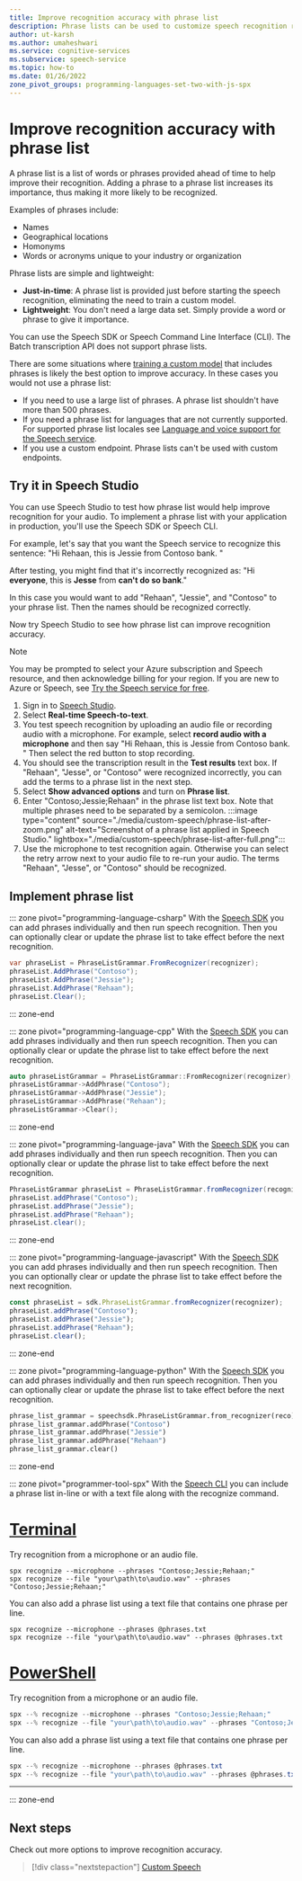 ```yaml
---
title: Improve recognition accuracy with phrase list
description: Phrase lists can be used to customize speech recognition results based on context. 
author: ut-karsh
ms.author: umaheshwari
ms.service: cognitive-services
ms.subservice: speech-service
ms.topic: how-to 
ms.date: 01/26/2022 
zone_pivot_groups: programming-languages-set-two-with-js-spx
---
```


# Improve recognition accuracy with phrase list

A phrase list is a list of words or phrases provided ahead of time to help improve their recognition. Adding a phrase to a phrase list increases its importance, thus making it more likely to be recognized.

Examples of phrases include:
* Names
* Geographical locations
* Homonyms
* Words or acronyms unique to your industry or organization

Phrase lists are simple and lightweight:
- **Just-in-time**: A phrase list is provided just before starting the speech recognition, eliminating the need to train a custom model. 
- **Lightweight**: You don't need a large data set. Simply provide a word or phrase to give it importance.

You can use the Speech SDK or Speech Command Line Interface (CLI). The Batch transcription API does not support phrase lists. 

There are some situations where [training a custom model](custom-speech-overview.md) that includes phrases is likely the best option to improve accuracy. In these cases you would not use a phrase list: 
- If you need to use a large list of phrases. A phrase list shouldn't have more than 500 phrases. 
- If you need a phrase list for languages that are not currently supported. For supported phrase list locales see [Language and voice support for the Speech service](language-support.md#phrase-list).
- If you use a custom endpoint. Phrase lists can't be used with custom endpoints. 

## Try it in Speech Studio

You can use Speech Studio to test how phrase list would help improve recognition for your audio. To implement a phrase list with your application in production, you'll use the Speech SDK or Speech CLI. 

For example, let's say that you want the Speech service to recognize this sentence:
"Hi Rehaan, this is Jessie from Contoso bank. "

After testing, you might find that it's incorrectly recognized as:
"Hi **everyone**, this is **Jesse** from **can't do so bank**."

In this case you would want to add "Rehaan", "Jessie", and "Contoso" to your phrase list. Then the names should be recognized correctly. 

Now try Speech Studio to see how phrase list can improve recognition accuracy.

> [!NOTE]
> You may be prompted to select your Azure subscription and Speech resource, and then acknowledge billing for your region. If you are new to Azure or Speech, see [Try the Speech service for free](overview.md#try-the-speech-service-for-free).

1. Sign in to [Speech Studio](https://speech.microsoft.com/). 
1. Select **Real-time Speech-to-text**.
1. You test speech recognition by uploading an audio file or recording audio with a microphone. For example, select **record audio with a microphone** and then say "Hi Rehaan, this is Jessie from Contoso bank. " Then select the red button to stop recording. 
1. You should see the transcription result in the **Test results** text box. If "Rehaan", "Jesse", or "Contoso" were recognized incorrectly, you can add the terms to a phrase list in the next step.
1. Select **Show advanced options** and turn on **Phrase list**. 
1. Enter "Contoso;Jessie;Rehaan" in the phrase list text box. Note that multiple phrases need to be separated by a semicolon.
    :::image type="content" source="./media/custom-speech/phrase-list-after-zoom.png" alt-text="Screenshot of a phrase list applied in Speech Studio." lightbox="./media/custom-speech/phrase-list-after-full.png":::
1. Use the microphone to test recognition again. Otherwise you can select the retry arrow next to your audio file to re-run your audio. The terms "Rehaan", "Jesse", or "Contoso" should be recognized. 

## Implement phrase list

::: zone pivot="programming-language-csharp"
With the [Speech SDK](speech-sdk.md) you can add phrases individually and then run speech recognition. Then you can optionally clear or update the phrase list to take effect before the next recognition.

```csharp
var phraseList = PhraseListGrammar.FromRecognizer(recognizer);
phraseList.AddPhrase("Contoso");
phraseList.AddPhrase("Jessie");
phraseList.AddPhrase("Rehaan");
phraseList.Clear();
```
::: zone-end

::: zone pivot="programming-language-cpp"
With the [Speech SDK](speech-sdk.md) you can add phrases individually and then run speech recognition. Then you can optionally clear or update the phrase list to take effect before the next recognition.

```cpp
auto phraseListGrammar = PhraseListGrammar::FromRecognizer(recognizer);
phraseListGrammar->AddPhrase("Contoso");
phraseListGrammar->AddPhrase("Jessie");
phraseListGrammar->AddPhrase("Rehaan");
phraseListGrammar->Clear();
```
::: zone-end

::: zone pivot="programming-language-java"
With the [Speech SDK](speech-sdk.md) you can add phrases individually and then run speech recognition. Then you can optionally clear or update the phrase list to take effect before the next recognition.

```java
PhraseListGrammar phraseList = PhraseListGrammar.fromRecognizer(recognizer);
phraseList.addPhrase("Contoso");
phraseList.addPhrase("Jessie");
phraseList.addPhrase("Rehaan");
phraseList.clear();
```
::: zone-end

::: zone pivot="programming-language-javascript"
With the [Speech SDK](speech-sdk.md) you can add phrases individually and then run speech recognition. Then you can optionally clear or update the phrase list to take effect before the next recognition.

```javascript
const phraseList = sdk.PhraseListGrammar.fromRecognizer(recognizer);
phraseList.addPhrase("Contoso");
phraseList.addPhrase("Jessie");
phraseList.addPhrase("Rehaan");
phraseList.clear();
```
::: zone-end

::: zone pivot="programming-language-python"
With the [Speech SDK](speech-sdk.md) you can add phrases individually and then run speech recognition. Then you can optionally clear or update the phrase list to take effect before the next recognition.

```Python
phrase_list_grammar = speechsdk.PhraseListGrammar.from_recognizer(reco)
phrase_list_grammar.addPhrase("Contoso")
phrase_list_grammar.addPhrase("Jessie")
phrase_list_grammar.addPhrase("Rehaan")
phrase_list_grammar.clear()
```
::: zone-end

::: zone pivot="programmer-tool-spx"
With the [Speech CLI](spx-overview.md) you can include a phrase list in-line or with a text file along with the recognize command.

# [Terminal](#tab/terminal)

Try recognition from a microphone or an audio file. 

```console
spx recognize --microphone --phrases "Contoso;Jessie;Rehaan;"
spx recognize --file "your\path\to\audio.wav" --phrases "Contoso;Jessie;Rehaan;"
```

You can also add a phrase list using a text file that contains one phrase per line.

```console
spx recognize --microphone --phrases @phrases.txt
spx recognize --file "your\path\to\audio.wav" --phrases @phrases.txt
```

# [PowerShell](#tab/powershell)

Try recognition from a microphone or an audio file. 

```powershell
spx --% recognize --microphone --phrases "Contoso;Jessie;Rehaan;"
spx --% recognize --file "your\path\to\audio.wav" --phrases "Contoso;Jessie;Rehaan;"
```

You can also add a phrase list using a text file that contains one phrase per line.

```powershell
spx --% recognize --microphone --phrases @phrases.txt
spx --% recognize --file "your\path\to\audio.wav" --phrases @phrases.txt
```

***

::: zone-end

## Next steps

Check out more options to improve recognition accuracy.

> [!div class="nextstepaction"]
> [Custom Speech](custom-speech-overview.md)


